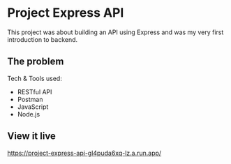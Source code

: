 # Project Express API

This project was about building an API using Express and was my very first introduction to backend.

## The problem

Tech & Tools used:

- RESTful API
- Postman
- JavaScript
- Node.js

## View it live

https://project-express-api-gl4puda6xq-lz.a.run.app/
